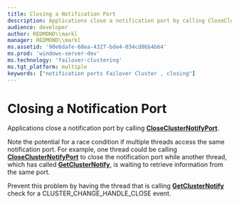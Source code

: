 ```yaml
---
title: Closing a Notification Port
description: Applications close a notification port by calling CloseClusterNotifyPort.
audience: developer
author: REDMOND\\markl
manager: REDMOND\\markl
ms.assetid: '90e6dafe-68ea-4327-bde4-034cd86b4b64'
ms.prod: 'windows-server-dev'
ms.technology: 'failover-clustering'
ms.tgt_platform: multiple
keywords: ["notification ports Failover Cluster , closing"]
---
```


# Closing a Notification Port

Applications close a notification port by calling [**CloseClusterNotifyPort**](closeclusternotifyport.md).

Note the potential for a race condition if multiple threads access the same notification port. For example, one thread could be calling [**CloseClusterNotifyPort**](closeclusternotifyport.md) to close the notification port while another thread, which has called [**GetClusterNotify**](getclusternotify.md), is waiting to retrieve information from the same port.

Prevent this problem by having the thread that is calling [**GetClusterNotify**](getclusternotify.md) check for a CLUSTER\_CHANGE\_HANDLE\_CLOSE event.

 

 





